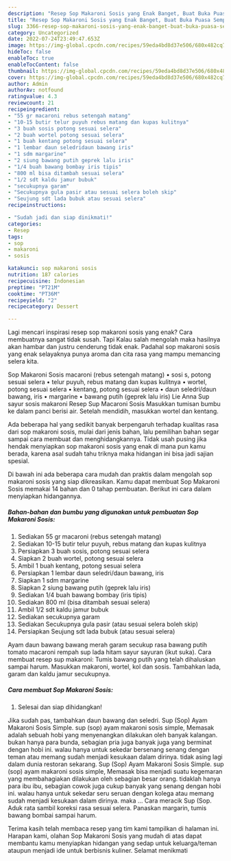 ```yaml
---
description: "Resep Sop Makaroni Sosis yang Enak Banget, Buat Buka Puasa Sempurna"
title: "Resep Sop Makaroni Sosis yang Enak Banget, Buat Buka Puasa Sempurna"
slug: 3366-resep-sop-makaroni-sosis-yang-enak-banget-buat-buka-puasa-sempurna
category: Uncategorized
date: 2022-07-24T23:49:47.653Z
image: https://img-global.cpcdn.com/recipes/59eda4bd8d37e506/680x482cq70/sop-makaroni-sosis-foto-resep-utama.jpg
hideToc: false
enableToc: true
enableTocContent: false
thumbnail: https://img-global.cpcdn.com/recipes/59eda4bd8d37e506/680x482cq70/sop-makaroni-sosis-foto-resep-utama.jpg
cover: https://img-global.cpcdn.com/recipes/59eda4bd8d37e506/680x482cq70/sop-makaroni-sosis-foto-resep-utama.jpg
author: Admin
authorAv: notfound
ratingvalue: 4.3
reviewcount: 21
recipeingredient:
- "55 gr macaroni rebus setengah matang"
- "10-15 butir telur puyuh rebus matang dan kupas kulitnya"
- "3 buah sosis potong sesuai selera"
- "2 buah wortel potong sesuai selera"
- "1 buah kentang potong sesuai selera"
- "1 lembar daun seledridaun bawang iris"
- "1 sdm margarine"
- "2 siung bawang putih geprek lalu iris"
- "1/4 buah bawang bombay iris tipis"
- "800 ml bisa ditambah sesuai selera"
- "1/2 sdt kaldu jamur bubuk"
- "secukupnya garam"
- "Secukupnya gula pasir atau sesuai selera boleh skip"
- "Seujung sdt lada bubuk atau sesuai selera"
recipeinstructions:

- "Sudah jadi dan siap dinikmati!"
categories:
- Resep
tags:
- sop
- makaroni
- sosis

katakunci: sop makaroni sosis 
nutrition: 187 calories
recipecuisine: Indonesian
preptime: "PT21M"
cooktime: "PT36M"
recipeyield: "2"
recipecategory: Dessert

---
```



Lagi mencari inspirasi resep sop makaroni sosis yang enak? Cara membuatnya sangat tidak susah. Tapi Kalau salah mengolah maka hasilnya akan hambar dan justru cenderung tidak enak. Padahal sop makaroni sosis yang enak selayaknya punya aroma dan cita rasa yang mampu memancing selera kita.


Sop Makaroni Sosis macaroni (rebus setengah matang) • sosi s, potong sesuai selera • telur puyuh, rebus matang dan kupas kulitnya • wortel, potong sesuai selera • kentang, potong sesuai selera • daun seledri/daun bawang, iris • margarine • bawang putih (geprek lalu iris) Lie Anna Sup sayur sosis makaroni Resep Sup Macaroni Sosis Masukkan tumisan bumbu ke dalam panci berisi air. Setelah mendidih, masukkan wortel dan kentang.

Ada beberapa hal yang sedikit banyak berpengaruh terhadap kualitas rasa dari sop makaroni sosis, mulai dari jenis bahan, lalu pemilihan bahan segar sampai cara membuat dan menghidangkannya. Tidak usah pusing jika hendak menyiapkan sop makaroni sosis yang enak di mana pun kamu berada, karena asal sudah tahu triknya maka hidangan ini bisa jadi sajian spesial.


Di bawah ini ada beberapa cara mudah dan praktis dalam mengolah sop makaroni sosis yang siap dikreasikan. Kamu dapat membuat Sop Makaroni Sosis memakai 14 bahan dan 0 tahap pembuatan. Berikut ini cara dalam menyiapkan hidangannya.

<!--inarticleads1-->

##### Bahan-bahan dan bumbu yang digunakan untuk pembuatan Sop Makaroni Sosis:

1. Sediakan 55 gr macaroni (rebus setengah matang)
1. Sediakan 10-15 butir telur puyuh, rebus matang dan kupas kulitnya
1. Persiapkan 3 buah sosis, potong sesuai selera
1. Siapkan 2 buah wortel, potong sesuai selera
1. Ambil 1 buah kentang, potong sesuai selera
1. Persiapkan 1 lembar daun seledri/daun bawang, iris
1. Siapkan 1 sdm margarine
1. Siapkan 2 siung bawang putih (geprek lalu iris)
1. Sediakan 1/4 buah bawang bombay (iris tipis)
1. Sediakan 800 ml (bisa ditambah sesuai selera)
1. Ambil 1/2 sdt kaldu jamur bubuk
1. Sediakan secukupnya garam
1. Sediakan Secukupnya gula pasir (atau sesuai selera boleh skip)
1. Persiapkan Seujung sdt lada bubuk (atau sesuai selera)


Ayam daun bawang bawang merah garam secukup rasa bawang putih tomato macaroni rempah sup lada hitam sayur sayuran (ikut suka). Cara membuat resep sup makaroni: Tumis bawang putih yang telah dihaluskan sampai harum. Masukkan makaroni, wortel, kol dan sosis. Tambahkan lada, garam dan kaldu jamur secukupnya. 

<!--inarticleads2-->

##### Cara membuat Sop Makaroni Sosis:


1. Selesai dan siap dihidangkan!

Jika sudah pas, tambahkan daun bawang dan seledri. Sup (Sop) Ayam Makaroni Sosis Simple. sup (sop) ayam makaroni sosis simple, Memasak adalah sebuah hobi yang menyenangkan dilakukan oleh banyak kalangan. bukan hanya para bunda, sebagian pria juga banyak juga yang berminat dengan hobi ini. walau hanya untuk sekedar bersenang senang dengan teman atau memang sudah menjadi kesukaan dalam dirinya. tidak asing lagi dalam dunia restoran sekarang. Sup (Sop) Ayam Makaroni Sosis Simple. sup (sop) ayam makaroni sosis simple, Memasak bisa menjadi suatu kegemaran yang membahagiakan dilakukan oleh sebagian besar orang. tidaklah hanya para ibu ibu, sebagian cowok juga cukup banyak yang senang dengan hobi ini. walau hanya untuk sekedar seru seruan dengan kolega atau memang sudah menjadi kesukaan dalam dirinya. maka … Cara meracik Sup (Sop. Aduk rata sambil koreksi rasa sesuai selera. Panaskan margarin, tumis bawang bombai sampai harum. 

Terima kasih telah membaca resep yang tim kami tampilkan di halaman ini. Harapan kami, olahan Sop Makaroni Sosis yang mudah di atas dapat membantu kamu menyiapkan hidangan yang sedap untuk keluarga/teman ataupun menjadi ide untuk berbisnis kuliner. Selamat menikmati
